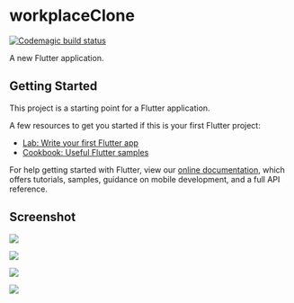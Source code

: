 # workplaceClone

[![Codemagic build status](https://api.codemagic.io/apps/5f3d5a901bf6ee3c5a1247b9/5f3d5a901bf6ee3c5a1247b8/status_badge.svg)](https://codemagic.io/apps/5f3d5a901bf6ee3c5a1247b9/5f3d5a901bf6ee3c5a1247b8/latest_build)

A new Flutter application.

## Getting Started

This project is a starting point for a Flutter application.

A few resources to get you started if this is your first Flutter project:

- [Lab: Write your first Flutter app](https://flutter.dev/docs/get-started/codelab)
- [Cookbook: Useful Flutter samples](https://flutter.dev/docs/cookbook)

For help getting started with Flutter, view our
[online documentation](https://flutter.dev/docs), which offers tutorials,
samples, guidance on mobile development, and a full API reference.

## Screenshot

![](screenshot/Screenshot_1603110118.png)

![](screenshot/Screenshot_1603112198.png)

![](screenshot/Screenshot_1603112243.png)

![](screenshot/Screenshot_1603109956.png)
